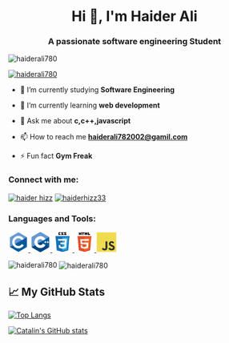 <h1 align="center">Hi 👋, I'm Haider Ali</h1>
<h3 align="center">A passionate software engineering Student</h3>

<p align="left"> <img src="https://komarev.com/ghpvc/?username=haiderali780&label=Profile%20views&color=0e75b6&style=flat" alt="haiderali780" /> </p>

<p align="left"> <a href="https://github.com/ryo-ma/github-profile-trophy"><img src="https://github-profile-trophy.vercel.app/?username=haiderali780" alt="haiderali780" /></a> </p>

- 🔭 I’m currently studying **Software Engineering**

- 🌱 I’m currently learning **web development**

- 💬 Ask me about **c,c++,javascript**

- 📫 How to reach me **haiderali782002@gamil.com**

- ⚡ Fun fact **Gym Freak**

<h3 align="left">Connect with me:</h3>
<p align="left">
<a href="https://fb.com/haider hizz" target="blank"><img align="center" src="https://raw.githubusercontent.com/rahuldkjain/github-profile-readme-generator/master/src/images/icons/Social/facebook.svg" alt="haider hizz" height="30" width="40" /></a>
<a href="https://instagram.com/haiderhizz33" target="blank"><img align="center" src="https://raw.githubusercontent.com/rahuldkjain/github-profile-readme-generator/master/src/images/icons/Social/instagram.svg" alt="haiderhizz33" height="30" width="40" /></a>
</p>

<h3 align="left">Languages and Tools:</h3>
<p align="left"> <a href="https://www.cprogramming.com/" target="_blank" rel="noreferrer"> <img src="https://raw.githubusercontent.com/devicons/devicon/master/icons/c/c-original.svg" alt="c" width="40" height="40"/> </a> <a href="https://www.w3schools.com/cpp/" target="_blank" rel="noreferrer"> <img src="https://raw.githubusercontent.com/devicons/devicon/master/icons/cplusplus/cplusplus-original.svg" alt="cplusplus" width="40" height="40"/> </a> <a href="https://www.w3schools.com/css/" target="_blank" rel="noreferrer"> <img src="https://raw.githubusercontent.com/devicons/devicon/master/icons/css3/css3-original-wordmark.svg" alt="css3" width="40" height="40"/> </a> <a href="https://www.w3.org/html/" target="_blank" rel="noreferrer"> <img src="https://raw.githubusercontent.com/devicons/devicon/master/icons/html5/html5-original-wordmark.svg" alt="html5" width="40" height="40"/> </a> <a href="https://developer.mozilla.org/en-US/docs/Web/JavaScript" target="_blank" rel="noreferrer"> <img src="https://raw.githubusercontent.com/devicons/devicon/master/icons/javascript/javascript-original.svg" alt="javascript" width="40" height="40"/> </a> </p>

<p><img align="left" src="https://github-readme-stats.vercel.app/api/top-langs?username=haiderali780&show_icons=true&locale=en&layout=compact" alt="haiderali780" /></p>

<p>&nbsp;<img align="center" src="https://github-readme-stats.vercel.app/api?username=haiderali780&show_icons=true&locale=en" alt="haiderali780" /></p>



## &#x1f4c8; My GitHub Stats

[![Top Langs](https://github-readme-stats.vercel.app/api/top-langs/?username=haiderali780&hide!=javascript,c++,html,css&theme=dark)](https://github.com/anuraghazra/github-readme-stats)

[![Catalin's GitHub stats](https://github-readme-stats.vercel.app/api?username=haiderali780&theme=dark)](https://github.com/anuraghazra/github-readme-stats)



